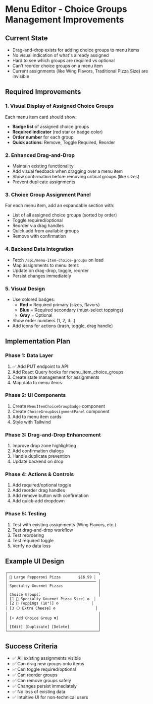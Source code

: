 # Menu Editor - Choice Groups Management Improvements

## Current State
- Drag-and-drop exists for adding choice groups to menu items
- No visual indication of what's already assigned
- Hard to see which groups are required vs optional
- Can't reorder choice groups on a menu item
- Current assignments (like Wing Flavors, Traditional Pizza Size) are invisible

## Required Improvements

### 1. Visual Display of Assigned Choice Groups
Each menu item card should show:
- **Badge list** of assigned choice groups
- **Required indicator** (red star or badge color)
- **Order number** for each group
- **Quick actions**: Remove, Toggle Required, Reorder

### 2. Enhanced Drag-and-Drop
- Maintain existing functionality
- Add visual feedback when dragging over a menu item
- Show confirmation before removing critical groups (like sizes)
- Prevent duplicate assignments

### 3. Choice Group Assignment Panel
For each menu item, add an expandable section with:
- List of all assigned choice groups (sorted by order)
- Toggle required/optional
- Reorder via drag handles
- Quick add from available groups
- Remove with confirmation

### 4. Backend Data Integration
- Fetch `/api/menu-item-choice-groups` on load
- Map assignments to menu items
- Update on drag-drop, toggle, reorder
- Persist changes immediately

### 5. Visual Design
- Use colored badges:
  - **Red** = Required primary (sizes, flavors)
  - **Blue** = Required secondary (must-select toppings)
  - **Gray** = Optional
- Show order numbers (1, 2, 3...)
- Add icons for actions (trash, toggle, drag handle)

## Implementation Plan

### Phase 1: Data Layer
1. ✅ Add PUT endpoint to API
2. Add React Query hooks for menu_item_choice_groups
3. Create state management for assignments
4. Map data to menu items

### Phase 2: UI Components
1. Create `MenuItemChoiceGroupBadge` component
2. Create `ChoiceGroupAssignmentPanel` component
3. Add to menu item cards
4. Style with Tailwind

### Phase 3: Drag-and-Drop Enhancement
1. Improve drop zone highlighting
2. Add confirmation dialogs
3. Handle duplicate prevention
4. Update backend on drop

### Phase 4: Actions & Controls
1. Add required/optional toggle
2. Add reorder drag handles
3. Add remove button with confirmation
4. Add quick-add dropdown

### Phase 5: Testing
1. Test with existing assignments (Wing Flavors, etc.)
2. Test drag-and-drop workflow
3. Test reordering
4. Test required toggle
5. Verify no data loss

## Example UI Design

```
┌─────────────────────────────────────────┐
│ 🍕 Large Pepperoni Pizza        $16.99 │
│ ─────────────────────────────────────── │
│ Specialty Gourmet Pizzas                │
│                                         │
│ Choice Groups:                          │
│ [1 🔴 Specialty Gourmet Pizza Size] ⚙️  │
│ [2 🔵 Toppings (10")] ⚙️               │
│ [3 ⚪ Extra Cheese] ⚙️                  │
│                                         │
│ [+ Add Choice Group ▼]                  │
│                                         │
│ [Edit] [Duplicate] [Delete]             │
└─────────────────────────────────────────┘
```

## Success Criteria
- ✅ All existing assignments visible
- ✅ Can drag new groups onto items
- ✅ Can toggle required/optional
- ✅ Can reorder groups
- ✅ Can remove groups safely
- ✅ Changes persist immediately
- ✅ No loss of existing data
- ✅ Intuitive UI for non-technical users
